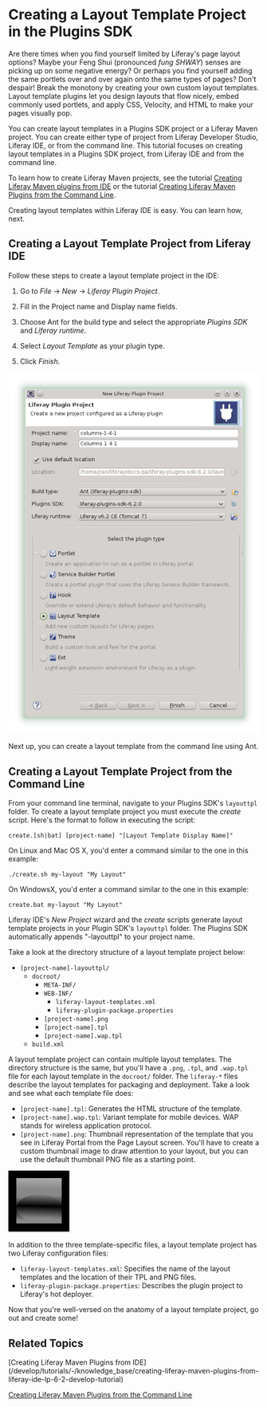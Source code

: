 # Creating a Layout Template Project in the Plugins SDK

Are there times when you find yourself limited by Liferay's page layout options?
Maybe your Feng Shui (pronounced *fung SHWAY*) senses are picking up on some
negative energy? Or perhaps you find yourself adding the same portlets over and
over again onto the same types of pages? Don't despair! Break the monotony by
creating your own custom layout templates. Layout template plugins let you
design layouts that flow nicely, embed commonly used portlets, and apply CSS,
Velocity, and HTML to make your pages visually pop. 

You can create layout templates in a Plugins SDK project or a Liferay Maven
project. You can create either type of project from Liferay Developer Studio,
Liferay IDE, or from the command line. This tutorial focuses on creating layout
templates in a Plugins SDK project, from Liferay IDE and from the command line. 

To learn how to create Liferay Maven projects, see the tutorial 
[Creating Liferay Maven plugins from IDE](/tutorials/-/knowledge_base/creating-liferay-maven-plugins-from-liferay-ide-lp-6-2-develop-tutorial) 
or the tutorial
[Creating Liferay Maven Plugins from the Command Line](/tutorials/-/knowledge_base/creating-liferay-maven-plugins-from-the-command-lin-lp-6-2-develop-tutorial). 

Creating layout templates within Liferay IDE is easy. You can learn how, next. 

## Creating a Layout Template Project from Liferay IDE

Follow these steps to create a layout template project in the IDE:

1.  Go to *File* &rarr; *New* &rarr; *Liferay Plugin Project*. 

2.  Fill in the Project name and Display name fields.
    
3.  Choose Ant for the build type and select the appropriate *Plugins SDK* and 
	*Liferay runtime*. 

4.  Select *Layout Template* as your plugin type. 

5.  Click *Finish*.

![Figure 1: Creating a new layout template project is easy with Liferay IDE.](../../images/layout-template-new-project.png)

Next up, you can create a layout template from the command line using Ant.

## Creating a Layout Template Project from the Command Line

From your command line terminal, navigate to your Plugins SDK's `layouttpl`
folder. To create a layout template project you must execute the *create* 
script. Here's the format to follow in executing the script: 

    create.[sh|bat] [project-name] "[Layout Template Display Name]"

On Linux and Mac OS X, you'd enter a command similar to the one in this example:

    ./create.sh my-layout "My Layout"

On WindowsX, you'd enter a command similar to the one in this example:

    create.bat my-layout "My Layout"

Liferay IDE's *New Project* wizard and the *create* scripts generate layout
template projects in your Plugin SDK's `layouttpl` folder. The Plugins SDK
automatically appends "-layouttpl" to your project name.  

Take a look at the directory structure of a layout template project below:

- `[project-name]-layouttpl/`
	- `docroot/`
		- `META-INF/`
		- `WEB-INF/`
			- `liferay-layout-templates.xml`
			- `liferay-plugin-package.properties`
		- `[project-name].png`
		- `[project-name].tpl`
		- `[project-name].wap.tpl`
	- `build.xml`

A layout template project can contain multiple layout templates. The directory
structure is the same, but you'll have a `.png`, `.tpl`, and `.wap.tpl` file for
each layout template in the `docroot/` folder. The `liferay-*` files describe
the layout templates for packaging and deployment. 
Take a look and see what each template file does: 

- `[project-name].tpl`: Generates the HTML structure of the template. 
- `[project-name].wap.tpl`: Variant template for mobile devices. WAP stands for
  wireless application protocol. 
- `[project-name].png`: Thumbnail representation of the template that you see in
  Liferay Portal from the Page Layout screen. You'll have to create a custom
  thumbnail image to draw attention to your layout, but you can use the default
  thumbnail PNG file as a starting point.

![Figure 2: This is an example of a default layout template thumbnail.](../../images/blank_columns.png)

In addition to the three template-specific files, a layout template project has
two Liferay configuration files:

- `liferay-layout-templates.xml`: Specifies the name of the layout templates and
  the location of their TPL and PNG files. 
- `liferay-plugin-package.properties`: Describes the plugin project to Liferay's
  hot deployer. 

Now that you're well-versed on the anatomy of a layout template project, go out
and create some!

## Related Topics

[Creating Liferay Maven Plugins from IDE] (/develop/tutorials/-/knowledge_base/creating-liferay-maven-plugins-from-liferay-ide-lp-6-2-develop-tutorial)

[Creating Liferay Maven Plugins from the Command Line](/develop/tutorials/-/knowledge_base/creating-liferay-maven-plugins-from-the-command-lin-lp-6-2-develop-tutorial)

